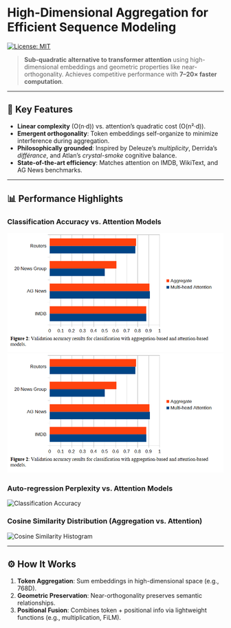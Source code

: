 # High-Dimensional Aggregation for Efficient Sequence Modeling  

[![License: MIT](https://img.shields.io/badge/License-MIT-blue.svg)](LICENSE)  

> **Sub-quadratic alternative to transformer attention** using high-dimensional embeddings and geometric properties like near-orthogonality. Achieves competitive performance with **7–20× faster computation**.

---

## 🚀 Key Features  
- **Linear complexity** (O(n·d)) vs. attention’s quadratic cost (O(n²·d)).  
- **Emergent orthogonality**: Token embeddings self-organize to minimize interference during aggregation.  
- **Philosophically grounded**: Inspired by Deleuze’s *multiplicity*, Derrida’s *différance*, and Atlan’s *crystal-smoke* cognitive balance.  
- **State-of-the-art efficiency**: Matches attention on IMDB, WikiText, and AG News benchmarks.  

---

## 📊 Performance Highlights  

### Classification Accuracy vs. Attention Models  
![Classification Accuracy](media/classification.png)
![Classification Accuracy](classification.png)  

### Auto-regression Perplexity vs. Attention Models  
![Classification Accuracy]([image-url]/autoregression.png)  

### Cosine Similarity Distribution (Aggregation vs. Attention)  
![Cosine Similarity Histogram]([image-url]/histogram.png)  

---

## ⚙️ How It Works  
1. **Token Aggregation**: Sum embeddings in high-dimensional space (e.g., 768D).  
2. **Geometric Preservation**: Near-orthogonality preserves semantic relationships.  
3. **Positional Fusion**: Combines token + positional info via lightweight functions (e.g., multiplication, FiLM).  
